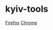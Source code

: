 # kyiv-tools

[Firefox](https://addons.mozilla.org/uk/firefox/addon/kyiv-tools/)
[Chrome](https://chrome.google.com/webstore/detail/kyiv-tools/pdhghigdobkonpkofhpflbofhhiledok?hl=uk&authuser=1)
